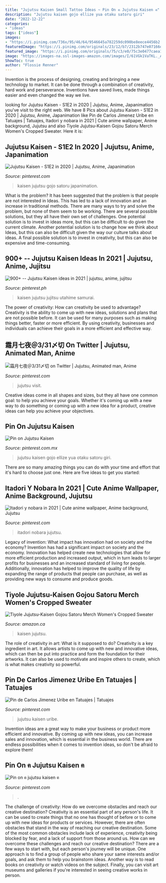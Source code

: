 ```yaml
---
title: "Jujutsu Kaisen Small Tattoo Ideas ~ Pin On ฅ Jujutsu Kaisen ฅ"
description: "Jujutsu kaisen gojo ellize yua otaku satoru giri"
date: "2022-12-22"
categories:
- "ideas"
tags: ["ideas"]
images:
- "https://i.pinimg.com/736x/95/46/64/9546645a782259dc090be8eece4456b2.jpg"
featuredImage: "https://i.pinimg.com/originals/23/12/b7/2312b747e07166d0f5c60f09cfc84a66.jpg"
featured_image: "https://i.pinimg.com/originals/75/c3/e0/75c3e0477caea18e35346ac84430f1ef.jpg"
image: "https://images-na.ssl-images-amazon.com/images/I/61VGk1VaTKL._AC_UX679_.jpg"
ShowToc: true
author: "Flossie Renner"
---
```



Invention is the process of designing, creating and bringing a new technology to market. It can be done through a combination of creativity, hard work and perseverance. Inventions have saved lives, made things easier and even changed the way we live.

	

		
looking for Jujutsu Kaisen - S1E2 in 2020 | Jujutsu, Anime, Japanimation you've visit to the right web. We have 8 Pics about Jujutsu Kaisen - S1E2 in 2020 | Jujutsu, Anime, Japanimation like Pin de Carlos Jimenez Uribe en Tatuajes | Tatuajes, Itadori y nobara in 2021 | Cute anime wallpaper, Anime background, Jujutsu and also Tiyole Jujutsu-Kaisen Gojou Satoru Merch Women&#039;s Cropped Sweater. Here it is:
		
    
## Jujutsu Kaisen - S1E2 In 2020 | Jujutsu, Anime, Japanimation

<img loading=lazy src="https://i.pinimg.com/originals/1b/96/fe/1b96fef6274c10ff207013d20a7ee2f4.png" onerror="this.onerror=null;this.src='https://tse2.mm.bing.net/th?id=OIP.rcaz8lDmMd8znF6oXLuSxQHaEK&amp;pid=15.1';" alt="Jujutsu Kaisen - S1E2 in 2020 | Jujutsu, Anime, Japanimation">

_Source: pinterest.com_

>kaisen jujutsu gojo satoru japanimation. 

	

What is the problem?
It has been suggested that the problem is that people are not interested in Ideas. This has led to a lack of innovation and an increase in traditional methods. There are many ways to try and solve the problem, but none of them seem to be working. There are several possible solutions, but they all have their own set of challenges. One potential solution is to invest in ideas more, but this can be difficult to do given the current climate. Another potential solution is to change how we think about Ideas, but this can also be difficult given the way our culture talks about ideas. A final possible solution is to invest in creativity, but this can also be expensive and time-consuming.

    
## 900+ -- Jujutsu Kaisen Ideas In 2021 | Jujutsu, Anime, Jujitsu

<img loading=lazy src="https://i.pinimg.com/474x/b6/e4/d7/b6e4d7d93246fa00c580d1da942a654a.jpg" onerror="this.onerror=null;this.src='https://tse1.mm.bing.net/th?id=OIP.9IZXRriraOpkw1fPW81_WwAAAA&amp;pid=15.1';" alt="900+ -- Jujutsu Kaisen ideas in 2021 | jujutsu, anime, jujitsu">

_Source: pinterest.ph_

>kaisen jujutsu jujitsu utahime samurai. 

	

The power of creativity: How can creativity be used to advantage?
Creativity is the ability to come up with new ideas, solutions and plans that are not possible before. It can be used for many purposes such as making things better, faster or more efficient. By using creativity, businesses and individuals can achieve their goals in a more efficient and effective way.

    
## 霜月七夜＠3/31〆切 On Twitter | Jujutsu, Animated Man, Anime

<img loading=lazy src="https://i.pinimg.com/originals/0f/0e/72/0f0e7218d0d75ea2e098e6b8b4e392e3.png" onerror="this.onerror=null;this.src='https://tse2.mm.bing.net/th?id=OIP.oje9qYDzqicmXi9Qq1v6wAHaFS&amp;pid=15.1';" alt="霜月七夜＠3/31〆切 on Twitter | Jujutsu, Animated man, Anime">

_Source: pinterest.com_

>jujutsu visit. 

	

Creative ideas come in all shapes and sizes, but they all have one common goal: to help you achieve your goals. Whether it's coming up with a new way to do something or coming up with a new idea for a product, creative ideas can help you achieve your objectives.

    
## Pin On Jujutsu Kaisen

<img loading=lazy src="https://i.pinimg.com/736x/95/46/64/9546645a782259dc090be8eece4456b2.jpg" onerror="this.onerror=null;this.src='https://tse4.mm.bing.net/th?id=OIP.n9mBkDVGsdR93-TK-lpCSAHaHL&amp;pid=15.1';" alt="Pin on Jujutsu Kaisen">

_Source: pinterest.com.mx_

>jujutsu kaisen gojo ellize yua otaku satoru giri. 

	

There are so many amazing things you can do with your time and effort that it's hard to choose just one. Here are five ideas to get you started: 

    
## Itadori Y Nobara In 2021 | Cute Anime Wallpaper, Anime Background, Jujutsu

<img loading=lazy src="https://i.pinimg.com/736x/4e/a0/51/4ea0514beabbc81f552e4cd3478402ab.jpg" onerror="this.onerror=null;this.src='https://tse2.mm.bing.net/th?id=OIP.K87PgXA3iYcym71SHz6vnAHaL2&amp;pid=15.1';" alt="Itadori y nobara in 2021 | Cute anime wallpaper, Anime background, Jujutsu">

_Source: pinterest.com_

>itadori nobara jujutsu. 

	

Legacy of invention: What impact has innovation had on society and the economy?
Invention has had a significant impact on society and the economy. Innovation has helped create new technologies that allow for more efficient production and increased output, which in turn leads to larger profits for businesses and an increased standard of living for people. Additionally, innovation has helped to improve the quality of life by expanding the range of products that people can purchase, as well as providing new ways to consume and produce goods.

    
## Tiyole Jujutsu-Kaisen Gojou Satoru Merch Women&#039;s Cropped Sweater

<img loading=lazy src="https://images-na.ssl-images-amazon.com/images/I/61VGk1VaTKL._AC_UX679_.jpg" onerror="this.onerror=null;this.src='https://tse1.mm.bing.net/th?id=OIP.9EGyJKcF8UxomiAA_FOY7AHaKR&amp;pid=15.1';" alt="Tiyole Jujutsu-Kaisen Gojou Satoru Merch Women&#039;s Cropped Sweater">

_Source: amazon.ca_

>kaisen jujutsu. 

	

The role of creativity in art: What is it supposed to do?
Creativity is a key ingredient in art. It allows artists to come up with new and innovative ideas, which can then be put into practice and form the foundation for their artworks. It can also be used to motivate and inspire others to create, which is what makes creativity so powerful.

    
## Pin De Carlos Jimenez Uribe En Tatuajes | Tatuajes

<img loading=lazy src="https://i.pinimg.com/originals/75/c3/e0/75c3e0477caea18e35346ac84430f1ef.jpg" onerror="this.onerror=null;this.src='https://tse1.mm.bing.net/th?id=OIP.YI4lgLjnQ4UCfYXaVDNBFwHaPO&amp;pid=15.1';" alt="Pin de Carlos Jimenez Uribe en Tatuajes | Tatuajes">

_Source: pinterest.com_

>jujutsu kaisen uribe. 

	

Invention ideas are a great way to make your business or product more efficient and innovative. By coming up with new ideas, you can increase sales and innovation, which is essential in the business world. There are endless possibilities when it comes to invention ideas, so don't be afraid to explore them!

    
## Pin On ฅ Jujutsu Kaisen ฅ

<img loading=lazy src="https://i.pinimg.com/originals/23/12/b7/2312b747e07166d0f5c60f09cfc84a66.jpg" onerror="this.onerror=null;this.src='https://tse4.mm.bing.net/th?id=OIP.8tj9ETacpRvCL5p5bCrV4QHaHa&amp;pid=15.1';" alt="Pin on ฅ jujutsu kaisen ฅ">

_Source: pinterest.com_

>. 

	

The challenge of creativity: How do we overcome obstacles and reach our creative destination?
Creativity is an essential part of any person's life. It can be used to create things that no one has thought of before or to come up with new ideas for products or services. However, there are often obstacles that stand in the way of reaching our creative destination. Some of the most common obstacles include lack of experience, creativity being blocked by fear, and a lack of support from those around us. How can we overcome these challenges and reach our creative destination? There are a few ways to start with, but each person's journey will be unique. One approach is to find a group of people who share your same interests and/or goals, and ask them to help you brainstorm ideas. Another way is to read books on creativity or watch videos on the subject. Finally, you can visit art museums and galleries if you're interested in seeing creative works in person.

